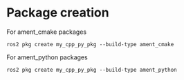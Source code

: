 # Package creation

For ament_cmake packages 

` ros2 pkg create my_cpp_py_pkg --build-type ament_cmake `

For ament_python packages

` ros2 pkg create my_cpp_py_pkg --build-type ament_python `

